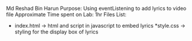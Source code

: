 Md Reshad Bin Harun
Purpose: Using eventListening to add lyrics to video file
Approximate Time spent on Lab: 1hr
Files List:
* index.html -> html and script in javascript to embed lyrics 
*style.css -> styling for the display box of lyrics
